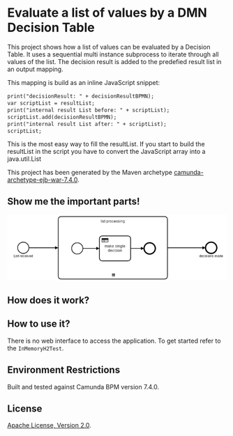 # Evaluate a list of values by a DMN Decision Table

This project shows how a list of values can be evaluated by a Decision Table. It uses a sequential multi instance subprocess to iterate through all values of the list. The decision result is added to the predefied result list in an output mapping.

This mapping is build as an inline JavaScript snippet:

    print("decisionResult: " + decisionResultBPMN);
    var scriptList = resultList;
    print("internal result List before: " + scriptList);
    scriptList.add(decisionResultBPMN);
    print("internal result List after: " + scriptList);
    scriptList;

This is the most easy way to fill the resultList. If you start to build the resultList in the script you have to convert the JavaScript array into a java.util.List 

This project has been generated by the Maven archetype
[camunda-archetype-ejb-war-7.4.0](http://docs.camunda.org/latest/guides/user-guide/#process-applications-maven-project-templates-archetypes).

## Show me the important parts!
![BPMN Process](src/main/resources/process.png)

## How does it work?

## How to use it?
There is no web interface to access the application.
To get started refer to the `InMemoryH2Test`.

## Environment Restrictions
Built and tested against Camunda BPM version 7.4.0.

## License
[Apache License, Version 2.0](http://www.apache.org/licenses/LICENSE-2.0).

<!-- HTML snippet for index page
  <tr>
    <td><img src="snippets/decision-resultlist/src/main/resources/process.png" width="100"></td>
    <td><a href="snippets/decision-resultlist">Camunda BPM Process Application</a></td>
    <td>A Process Application for [Camunda BPM](http://docs.camunda.org).</td>
  </tr>
-->